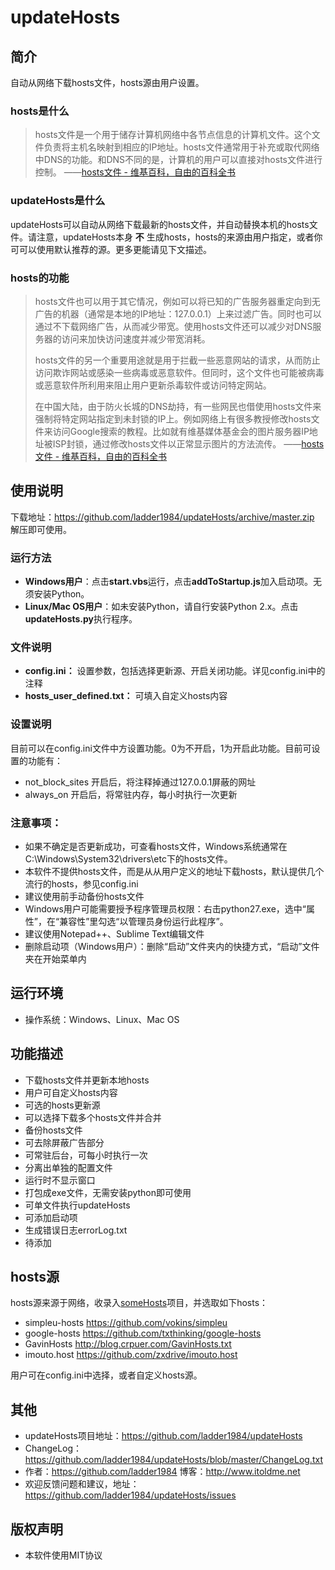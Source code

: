 updateHosts
============

## 简介
自动从网络下载hosts文件，hosts源由用户设置。
### hosts是什么
>hosts文件是一个用于储存计算机网络中各节点信息的计算机文件。这个文件负责将主机名映射到相应的IP地址。hosts文件通常用于补充或取代网络中DNS的功能。和DNS不同的是，计算机的用户可以直接对hosts文件进行控制。 ——[hosts文件 - 维基百科，自由的百科全书](http://zh.wikipedia.org/zh-cn/Hosts%E6%96%87%E4%BB%B6 "hosts文件 - 维基百科，自由的百科全书")

### updateHosts是什么
updateHosts可以自动从网络下载最新的hosts文件，并自动替换本机的hosts文件。请注意，updateHosts本身 **不** 生成hosts，hosts的来源由用户指定，或者你可可以使用默认推荐的源。更多更能请见下文描述。

### hosts的功能
> hosts文件也可以用于其它情况，例如可以将已知的广告服务器重定向到无广告的机器（通常是本地的IP地址：127.0.0.1）上来过滤广告。同时也可以通过不下载网络广告，从而减少带宽。使用hosts文件还可以减少对DNS服务器的访问来加快访问速度并减少带宽消耗。
> 
> hosts文件的另一个重要用途就是用于拦截一些恶意网站的请求，从而防止访问欺诈网站或感染一些病毒或恶意软件。但同时，这个文件也可能被病毒或恶意软件所利用来阻止用户更新杀毒软件或访问特定网站。
> 
> 在中国大陆，由于防火长城的DNS劫持，有一些网民也借使用hosts文件来强制将特定网站指定到未封锁的IP上。例如网络上有很多教授修改hosts文件来访问Google搜索的教程。比如就有维基媒体基金会的图片服务器IP地址被ISP封锁，通过修改hosts文件以正常显示图片的方法流传。  ——[hosts文件 - 维基百科，自由的百科全书](http://zh.wikipedia.org/zh-cn/Hosts%E6%96%87%E4%BB%B6 "hosts文件 - 维基百科，自由的百科全书")




## 使用说明
下载地址：<https://github.com/ladder1984/updateHosts/archive/master.zip> 解压即可使用。

### 运行方法

- **Windows用户**：点击**start.vbs**运行，点击**addToStartup.js**加入启动项。无须安装Python。
- **Linux/Mac OS用户**：如未安装Python，请自行安装Python 2.x。点击**updateHosts.py**执行程序。

### 文件说明

- **config.ini：** 设置参数，包括选择更新源、开启关闭功能。详见config.ini中的注释 
- **hosts_user_defined.txt：** 可填入自定义hosts内容

### 设置说明
目前可以在config.ini文件中方设置功能。0为不开启，1为开启此功能。目前可设置的功能有：

- not_block_sites 开启后，将注释掉通过127.0.0.1屏蔽的网址
- always_on 开启后，将常驻内存，每小时执行一次更新
 
### 注意事项：

- 如果不确定是否更新成功，可查看hosts文件，Windows系统通常在C:\Windows\System32\drivers\etc下的hosts文件。
- 本软件不提供hosts文件，而是从从用户定义的地址下载hosts，默认提供几个流行的hosts，参见config.ini
- 建议使用前手动备份hosts文件
- Windows用户可能需要授予程序管理员权限：右击python27.exe，选中“属性”，在“兼容性”里勾选“以管理员身份运行此程序”。
- 建议使用Notepad++、Sublime Text编辑文件
- 删除启动项（Windows用户）：删除“启动”文件夹内的快捷方式，“启动”文件夹在开始菜单内


## 运行环境
- 操作系统：Windows、Linux、Mac OS


## 功能描述
- 下载hosts文件并更新本地hosts
- 用户可自定义hosts内容
- 可选的hosts更新源
- 可以选择下载多个hosts文件并合并
- 备份hosts文件
- 可去除屏蔽广告部分
- 可常驻后台，可每小时执行一次
- 分离出单独的配置文件
- 运行时不显示窗口
- 打包成exe文件，无需安装python即可使用
- 可单文件执行updateHosts
- 可添加启动项
- 生成错误日志errorLog.txt
- 待添加


## hosts源
hosts源来源于网络，收录入[someHosts](https://github.com/ladder1984/someHosts)项目，并选取如下hosts：

- simpleu-hosts <https://github.com/vokins/simpleu>
- google-hosts <https://github.com/txthinking/google-hosts>
- GavinHosts <http://blog.crpuer.com/GavinHosts.txt>
- imouto.host <https://github.com/zxdrive/imouto.host>

用户可在config.ini中选择，或者自定义hosts源。


## 其他
- updateHosts项目地址：<https://github.com/ladder1984/updateHosts>
- ChangeLog：<https://github.com/ladder1984/updateHosts/blob/master/ChangeLog.txt>
- 作者：<https://github.com/ladder1984> 博客：<http://www.itoldme.net>
- 欢迎反馈问题和建议，地址：<https://github.com/ladder1984/updateHosts/issues>

## 版权声明
- 本软件使用MIT协议
